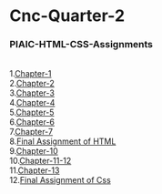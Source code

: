 # Cnc-Quarter-2

### PIAIC-HTML-CSS-Assignments
<br>
1.<a href="https://github.com/Har-coder/cnc-quarter-2/tree/main/Html-Css-Assignments/Chapter%201" target="_top">Chapter-1</a><br>
2.<a href="https://github.com/Har-coder/cnc-quarter-2/tree/main/Html-Css-Assignments/Chapter%202" target="_top">Chapter-2</a><br>
3.<a href="https://github.com/Har-coder/cnc-quarter-2/tree/main/Html-Css-Assignments/Chapter%2013" target="_top">Chapter-3</a><br>
4.<a href="https://github.com/Har-coder/cnc-quarter-2/tree/main/Html-Css-Assignments/Chapter%204" target="_top">Chapter-4</a><br>
5.<a href="https://github.com/Har-coder/cnc-quarter-2/tree/main/Html-Css-Assignments/Chapter%205" target="_top">Chapter-5</a><br>
6.<a href="https://github.com/Har-coder/cnc-quarter-2/tree/main/Html-Css-Assignments/Chapter%206" target="_top">Chapter-6</a><br>
7.<a href="https://github.com/Har-coder/cnc-quarter-2/tree/main/Html-Css-Assignments/Chapter%207" target="_top">Chapter-7</a><br>
8.<a href="" target="_top">Final Assignment of HTML</a><br>
9.<a href="https://github.com/Har-coder/cnc-quarter-2/tree/main/Html-Css-Assignments/Chapter%2010" target="_top">Chapter-10</a><br>
10.<a href="https://github.com/Har-coder/cnc-quarter-2/tree/main/Html-Css-Assignments/Chapter%2011-12" target="_top">Chapter-11-12</a><br>
11.<a href="https://github.com/Har-coder/cnc-quarter-2/tree/main/Html-Css-Assignments/Chapter%2013" target="_top">Chapter-13</a><br>
12.<a href="" target="_top">Final Assignment of Css</a><br>
